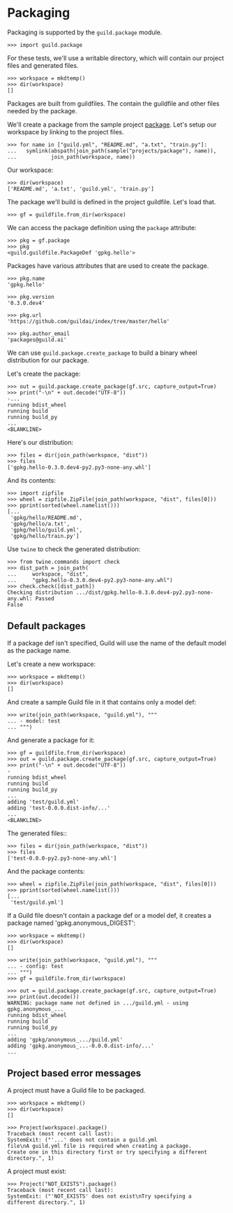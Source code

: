 # Packaging

Packaging is supported by the `guild.package` module.

    >>> import guild.package

For these tests, we'll use a writable directory, which will contain
our project files and generated files.

    >>> workspace = mkdtemp()
    >>> dir(workspace)
    []

Packages are built from guildfiles. The contain the guildfile and
other files needed by the package.

We'll create a package from the sample project
[package](samples/projects/package). Let's setup our workspace by
linking to the project files.

    >>> for name in ["guild.yml", "README.md", "a.txt", "train.py"]:
    ...   symlink(abspath(join_path(sample("projects/package"), name)),
    ...           join_path(workspace, name))

Our workspace:

    >>> dir(workspace)
    ['README.md', 'a.txt', 'guild.yml', 'train.py']

The package we'll build is defined in the project guildfile. Let's
load that.

    >>> gf = guildfile.from_dir(workspace)

We can access the package definition using the `package` attribute:

    >>> pkg = gf.package
    >>> pkg
    <guild.guildfile.PackageDef 'gpkg.hello'>

Packages have various attributes that are used to create the package.

    >>> pkg.name
    'gpkg.hello'

    >>> pkg.version
    '0.3.0.dev4'

    >>> pkg.url
    'https://github.com/guildai/index/tree/master/hello'

    >>> pkg.author_email
    'packages@guild.ai'

We can use `guild.package.create_package` to build a binary wheel
distribution for our package.

Let's create the package:

    >>> out = guild.package.create_package(gf.src, capture_output=True)
    >>> print("-\n" + out.decode("UTF-8"))
    -...
    running bdist_wheel
    running build
    running build_py
    ...
    <BLANKLINE>

Here's our distribution:

    >>> files = dir(join_path(workspace, "dist"))
    >>> files
    ['gpkg.hello-0.3.0.dev4-py2.py3-none-any.whl']

And its contents:

    >>> import zipfile
    >>> wheel = zipfile.ZipFile(join_path(workspace, "dist", files[0]))
    >>> pprint(sorted(wheel.namelist()))
    [...
     'gpkg/hello/README.md',
     'gpkg/hello/a.txt',
     'gpkg/hello/guild.yml',
     'gpkg/hello/train.py']

Use `twine` to check the generated distribution:

    >>> from twine.commands import check
    >>> dist_path = join_path(
    ...     workspace, "dist",
    ...     "gpkg.hello-0.3.0.dev4-py2.py3-none-any.whl")
    >>> check.check([dist_path])
    Checking distribution .../dist/gpkg.hello-0.3.0.dev4-py2.py3-none-any.whl: Passed
    False

## Default packages

If a package def isn't specified, Guild will use the name of the
default model as the package name.

Let's create a new workspace:

    >>> workspace = mkdtemp()
    >>> dir(workspace)
    []

And create a sample Guild file in it that contains only a model def:

    >>> write(join_path(workspace, "guild.yml"), """
    ... - model: test
    ... """)

And generate a package for it:

    >>> gf = guildfile.from_dir(workspace)
    >>> out = guild.package.create_package(gf.src, capture_output=True)
    >>> print("-\n" + out.decode("UTF-8"))
    -
    running bdist_wheel
    running build
    running build_py
    ...
    adding 'test/guild.yml'
    adding 'test-0.0.0.dist-info/...'
    ...
    <BLANKLINE>

The generated files::

    >>> files = dir(join_path(workspace, "dist"))
    >>> files
    ['test-0.0.0-py2.py3-none-any.whl']

And the package contents:

    >>> wheel = zipfile.ZipFile(join_path(workspace, "dist", files[0]))
    >>> pprint(sorted(wheel.namelist()))
    [...
     'test/guild.yml']

If a Guild file doesn't contain a package def or a model def, it
creates a package named 'gpkg.anonymous_DIGEST':

    >>> workspace = mkdtemp()
    >>> dir(workspace)
    []

    >>> write(join_path(workspace, "guild.yml"), """
    ... - config: test
    ... """)
    >>> gf = guildfile.from_dir(workspace)

    >>> out = guild.package.create_package(gf.src, capture_output=True)
    >>> print(out.decode())
    WARNING: package name not defined in .../guild.yml - using gpkg.anonymous_...
    running bdist_wheel
    running build
    running build_py
    ...
    adding 'gpkg/anonymous_.../guild.yml'
    adding 'gpkg.anonymous_...-0.0.0.dist-info/...'
    ...

## Project based error messages

A project must have a Guild file to be packaged.

    >>> workspace = mkdtemp()
    >>> dir(workspace)
    []

    >>> Project(workspace).package()
    Traceback (most recent call last):
    SystemExit: ("'...' does not contain a guild.yml
    file\nA guild.yml file is required when creating a package.
    Create one in this directory first or try specifying a different
    directory.", 1)

A project must exist:

    >>> Project("NOT_EXISTS").package()
    Traceback (most recent call last):
    SystemExit: ("'NOT_EXISTS' does not exist\nTry specifying a
    different directory.", 1)
